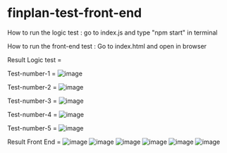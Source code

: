 # finplan-test-front-end

How to run the logic test :
go to index.js and type "npm start" in terminal

How to run the front-end test :
Go to index.html and open in browser

Result Logic test = 

Test-number-1 = 
![image](https://github.com/AxelMulyadi002/finplan-test-front-end/assets/111115748/71c95e9f-46be-453a-a818-ccd918b7e1bb)


Test-number-2 = 
![image](https://github.com/AxelMulyadi002/finplan-test-front-end/assets/111115748/f7e00e4a-61df-4b0f-b6aa-7fac4ecc7742)


Test-number-3 = 
![image](https://github.com/AxelMulyadi002/finplan-test-front-end/assets/111115748/c4ffafac-22c1-4ab3-8382-7f6961a76c3e)


Test-number-4 =
![image](https://github.com/AxelMulyadi002/finplan-test-front-end/assets/111115748/2c0c186e-4416-4c32-a7d7-9f388547fd3f)

Test-number-5 =
![image](https://github.com/AxelMulyadi002/finplan-test-front-end/assets/111115748/d3d7cac0-44b3-4340-8e7e-173d392520bf)

Result Front End = 
![image](https://github.com/AxelMulyadi002/finplan-test-front-end/assets/111115748/958df107-5050-42d5-9fee-53cf38c3a26a)
![image](https://github.com/AxelMulyadi002/finplan-test-front-end/assets/111115748/33333deb-a721-42a9-8c2e-11ae8eada893)
![image](https://github.com/AxelMulyadi002/finplan-test-front-end/assets/111115748/a85dc67c-dc2b-457a-8d3c-9aa0c701d1f0)
![image](https://github.com/AxelMulyadi002/finplan-test-front-end/assets/111115748/f0eb528a-dc33-485e-bbca-bb1c55bb6206)
![image](https://github.com/AxelMulyadi002/finplan-test-front-end/assets/111115748/a513aa2e-a7ed-46d8-8d39-0a0e2b483757)
![image](https://github.com/AxelMulyadi002/finplan-test-front-end/assets/111115748/2b5463c6-d86a-45aa-9fd4-3316ad315850)




